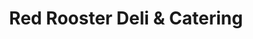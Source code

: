 ---
title: "Red Rooster Deli & Catering"
url: /stratford/red-rooster-deli-und-catering/
shop: Feinkost
---